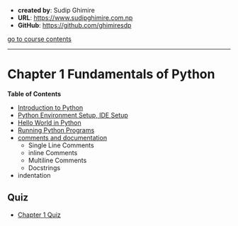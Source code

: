 - **created by**: Sudip Ghimire
- **URL**: https://www.sudipghimire.com.np
- **GitHub**: https://github.com/ghimiresdp

[go to course contents](https://github.com/ghimiresdp/python-notes/)
<hr>

# Chapter 1 Fundamentals of Python

**Table of Contents**

- [Introduction to Python](Chapter-1.1-Basics.md)
- [Python Environment Setup, IDE Setup](Chapter-1.1-Basics.md#installing-python)
- [Hello World in Python](Chapter-1.1-Basics.md#hello-world-with-idle)
- [Running Python Programs](Chapter-1.1-Basics.md#creating-editing-and-running-python-files)
- [comments and documentation](Chapter-1.1-Basics.md#comment-lines)
    - Single Line Comments
    - inline Comments
    - Multiline Comments
    - Docstrings
- indentation

## Quiz

- [Chapter 1 Quiz](quiz)
